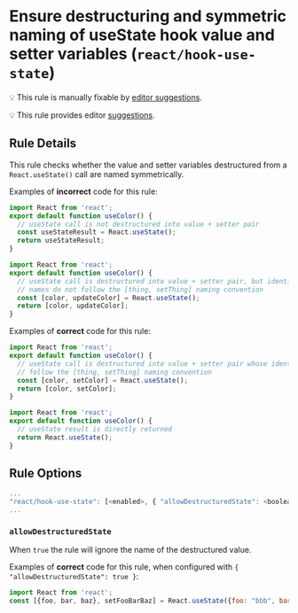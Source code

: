 # Ensure destructuring and symmetric naming of useState hook value and setter variables (`react/hook-use-state`)

💡 This rule is manually fixable by [editor suggestions](https://eslint.org/docs/developer-guide/working-with-rules#providing-suggestions).

<!-- end auto-generated rule header -->

💡 This rule provides editor [suggestions](https://eslint.org/docs/developer-guide/working-with-rules#providing-suggestions).

## Rule Details

This rule checks whether the value and setter variables destructured from a `React.useState()` call are named symmetrically.

Examples of **incorrect** code for this rule:

```js
import React from 'react';
export default function useColor() {
  // useState call is not destructured into value + setter pair
  const useStateResult = React.useState();
  return useStateResult;
}
```

```js
import React from 'react';
export default function useColor() {
  // useState call is destructured into value + setter pair, but identifier
  // names do not follow the [thing, setThing] naming convention
  const [color, updateColor] = React.useState();
  return [color, updateColor];
}
```

Examples of **correct** code for this rule:

```js
import React from 'react';
export default function useColor() {
  // useState call is destructured into value + setter pair whose identifiers
  // follow the [thing, setThing] naming convention
  const [color, setColor] = React.useState();
  return [color, setColor];
}
```

```js
import React from 'react';
export default function useColor() {
  // useState result is directly returned
  return React.useState();
}
```

## Rule Options

```js
...
"react/hook-use-state": [<enabled>, { "allowDestructuredState": <boolean> }]
...
```

### `allowDestructuredState`

When `true` the rule will ignore the name of the destructured value.

Examples of **correct** code for this rule, when configured with `{ "allowDestructuredState": true }`:

```jsx
import React from 'react';
const [{foo, bar, baz}, setFooBarBaz] = React.useState({foo: "bbb", bar: "aaa", baz: "qqq"})
```
